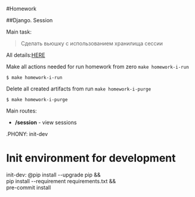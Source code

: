#Homework

##Django. Session

Main task:
>Сделать вьюшку с использованием хранилища сессии

All details:[HERE](https://lms.ithillel.ua/groups/62de6dfc9aec6f42f8454737/homeworks/634a134058914414b57dfd71)

Make all actions needed for run homework from zero `make homework-i-run`

```
$ make homework-i-run
```

Delete all created artifacts from run `make homework-i-purge`

```
$ make homework-i-purge
```

Main routes:

+ **/session** - view sessions


.PHONY: init-dev
# Init environment for development
init-dev:
	@pip install --upgrade pip && \
	pip install --requirement requirements.txt && \
	pre-commit install


